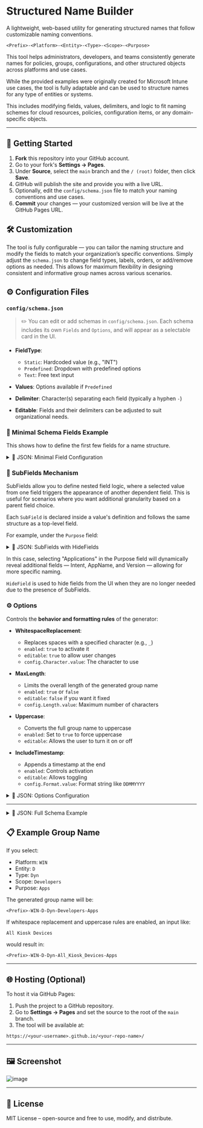 # Structured Name Builder

A lightweight, web-based utility for generating structured names that follow customizable naming conventions.

```
<Prefix>-<Platform>-<Entity>-<Type>-<Scope>-<Purpose>
```

This tool helps administrators, developers, and teams consistently generate names for policies, groups, configurations, and other structured objects across platforms and use cases.


While the provided examples were originally created for Microsoft Intune use cases, the tool is fully adaptable and can be used to structure names for any type of entities or systems.

This includes modifying fields, values, delimiters, and logic to fit naming schemes for cloud resources, policies, configuration items, or any domain-specific objects.

---

## 🧰 Getting Started

1. **Fork** this repository into your GitHub account.
2. Go to your fork's **Settings → Pages**.
3. Under **Source**, select the `main` branch and the `/ (root)` folder, then click **Save**.
4. GitHub will publish the site and provide you with a live URL.
5. Optionally, edit the `config/schema.json` file to match your naming conventions and use cases.
6. **Commit** your changes — your customized version will be live at the GitHub Pages URL.

## 🛠️ Customization

The tool is fully configurable — you can tailor the naming structure and modify the fields to match your organization’s specific conventions. Simply adjust the `schema.json` to change field types, labels, orders, or add/remove options as needed. This allows for maximum flexibility in designing consistent and informative group names across various scenarios.

## ⚙️ Configuration Files

### `config/schema.json`

> ✏️ You can edit or add schemas in `config/schema.json`. Each schema includes its own `Fields` and `Options`, and will appear as a selectable card in the UI.

####

* **FieldType**:

  * `Static`: Hardcoded value (e.g., "INT")
  * `Predefined`: Dropdown with predefined options
  * `Text`: Free text input
* **Values**: Options available if `Predefined`
* **Delimiter**: Character(s) separating each field (typically a hyphen `-`)
* **Editable**: Fields and their delimiters can be adjusted to suit organizational needs.

### 🧩 Minimal Schema Fields Example

  This shows how to define the first few fields for a name structure.

<details>
<summary>🧾 JSON: Minimal Field Configuration</summary>

```json
{
  "Fields": [
    {
      "Service": {
        "FieldType": "Static",
        "Value": "INT",
        "Delimiter": "-"
      }
    },
    {
      "Platform": {
        "FieldType": "Predefined",
        "Values": [
          { "FriendlyName": "Windows", "Value": "WIN" },
          { "FriendlyName": "iOS", "Value": "IOS" },
          { "FriendlyName": "macOS", "Value": "MAC" },
          { "FriendlyName": "Android", "Value": "AND" }
        ],
        "Delimiter": "-"
      }
    },
    {
      "Entity": {
        "FieldType": "Predefined",
        "Values": [
          { "FriendlyName": "Devices", "Value": "D" },
          { "FriendlyName": "Users", "Value": "U" }
        ],
        "Delimiter": "-"
      }
    }
  ]
}
```

</details>

### 🧱 SubFields Mechanism

  SubFields allow you to define nested field logic, where a selected value from one field triggers the appearance of another dependent field. This is useful for scenarios where you want additional granularity based on a parent field choice.

  Each `SubField` is declared inside a value's definition and follows the same structure as a top-level field.

For example, under the `Purpose` field:

<details>
<summary>🧾 JSON: SubFields with HideFields</summary>

```json
{
  "Purpose": {
    "FieldType": "Predefined",
    "Values": [
      {
        "FriendlyName": "Applications",
        "Value": "APPS",
        "SubFields": [
          {
            "Intent": {
              "FieldType": "Predefined",
              "Values": [
                { "FriendlyName": "Required", "Value": "REQUIRED" },
                { "FriendlyName": "Uninstall", "Value": "UNINSTALL" },
                { "FriendlyName": "Available", "Value": "AVAILABLE" }
              ],
              "Delimiter": "_"
            }
          },
          {
            "AppName": {
              "FieldType": "FreeText",
              "Delimiter": "_"
            }
          },
          {
            "Version": {
              "FieldType": "FreeText",
              "Delimiter": "_"
            }
          }
        ],
        "HideFields": ["Scope"]
      }
    ],
    "Delimiter": "-"
  }
}
```

</details>

In this case, selecting "Applications" in the Purpose field will dynamically reveal additional fields — Intent, AppName, and Version — allowing for more specific naming.

`HideField` is used to hide fields from the UI when they are no longer needed due to the presence of SubFields.

### ⚙️ Options

  Controls the **behavior and formatting rules** of the generator:

* **WhitespaceReplacement**:

  * Replaces spaces with a specified character (e.g., `_`)
  * `enabled`: `true` to activate it
  * `editable`: `true` to allow user changes
  * `config.Character.value`: The character to use

* **MaxLength**:

  * Limits the overall length of the generated group name
  * `enabled`: `true` or `false`
  * `editable`: `false` if you want it fixed
  * `config.Length.value`: Maximum number of characters

* **Uppercase**:

  * Converts the full group name to uppercase
  * `enabled`: Set to `true` to force uppercase
  * `editable`: Allows the user to turn it on or off

* **IncludeTimestamp**:

  * Appends a timestamp at the end
  * `enabled`: Controls activation
  * `editable`: Allows toggling
  * `config.Format.value`: Format string like `DDMMYYYY`

<details>
<summary>🧾 JSON: Options Configuration</summary>

```json
{
  "WhitespaceReplacement": {
    "FriendlyName": "Whitespace character",
    "enabled": true,
    "editable": true,
    "config": {
      "Character": {
        "value": "_",
        "type": "Text"
      }
    }
  },
  "MaxLength": {
    "FriendlyName": "Max length",
    "enabled": true,
    "editable": false,
    "config": {
      "Length": {
        "value": 50,
        "type": "Integer"
      }
    }
  },
  "Uppercase": {
    "FriendlyName": "Convert to uppercase",
    "enabled": false,
    "editable": true
  },
  "IncludeTimestamp": {
    "FriendlyName": "Timestamp format",
    "enabled": false,
    "editable": false,
    "config": {
      "Format": {
        "value": "DDMMYYYY",
        "type": "Text"
      }
    }
  }
}
```

</details>

---

<details>
  <summary>🧾 JSON: Full Schema Example</summary>

  ##### JSON Snippet: Full Schema Example

  ```json
  {
    "Name": "Intune Groups",
    "Fields": [
      {
        "Service": {
          "FieldType": "Static",
          "Value": "INT",
          "Delimiter": "-"
        }
      },
      {
        "Platform": {
          "FieldType": "Predefined",
          "Values": [
            { "FriendlyName": "Windows", "Value": "WIN" },
            { "FriendlyName": "iOS", "Value": "IOS" },
            { "FriendlyName": "macOS", "Value": "MAC" },
            { "FriendlyName": "Android", "Value": "AND" }
          ],
          "Delimiter": "-"
        }
      },
      {
        "Entity": {
          "FieldType": "Predefined",
          "Values": [
            { "FriendlyName": "Devices", "Value": "D" },
            { "FriendlyName": "Users", "Value": "U" }
          ],
          "Delimiter": "-"
        }
      },
      {
        "Purpose": {
          "FieldType": "Predefined",
          "Values": [
            {
              "FriendlyName": "Applications",
              "Value": "APPS",
              "SubFields": [
                {
                  "Intent": {
                    "FieldType": "Predefined",
                    "Values": [
                      { "FriendlyName": "Required", "Value": "REQUIRED" },
                      { "FriendlyName": "Uninstall", "Value": "UNINSTALL" },
                      { "FriendlyName": "Available", "Value": "AVAILABLE" }
                    ],
                    "Delimiter": "_"
                  }
                },
                {
                  "AppName": {
                    "FieldType": "FreeText",
                    "Delimiter": "_"
                  }
                },
                {
                  "Version": {
                    "FieldType": "FreeText",
                    "Delimiter": "_"
                  }
                }
              ],
              "HideFields": ["Scope"]
            },
            { "FriendlyName": "Security", "Value": "SECURITY" },
            { "FriendlyName": "Compliance", "Value": "COMPLIANCE" },
            { "FriendlyName": "Updates", "Value": "UPDATE" },
            { "FriendlyName": "Onboarding", "Value": "ONBOARDING" },
            { "FriendlyName": "Deployment", "Value": "DEPLOYMENT" },
            { "FriendlyName": "Monitoring", "Value": "MONITORING" },
            { "FriendlyName": "Testing", "Value": "TESTING" }
          ],
          "Delimiter": "-"
        }
      },
      {
        "Scope": {
          "FieldType": "FreeText",
          "Delimiter": "-"
        }
      }
    ],
    "Options": {
      "WhitespaceReplacement": {
        "FriendlyName": "Whitespace character",
        "enabled": true,
        "editable": true,
        "config": {
          "Character": {
            "value": "_",
            "type": "Text"
          }
        }
      },
      "MaxLength": {
        "FriendlyName": "Max length",
        "enabled": true,
        "editable": false,
        "config": {
          "Length": {
            "value": 50,
            "type": "Integer"
          }
        }
      },
      "Uppercase": {
        "FriendlyName": "Convert to uppercase",
        "enabled": false,
        "editable": true
      },
      "IncludeTimestamp": {
        "FriendlyName": "Timestamp format",
        "enabled": false,
        "editable": false,
        "config": {
          "Format": {
            "value": "DDMMYYYY",
            "type": "Text"
          }
        }
      }
    }
  }
  ```

</details>

## 📋 Example Group Name

If you select:

* Platform: `WIN`
* Entity: `D`
* Type: `Dyn`
* Scope: `Developers`
* Purpose: `Apps`

The generated group name will be:

```
<Prefix>-WIN-D-Dyn-Developers-Apps
```

If whitespace replacement and uppercase rules are enabled, an input like:

```
All Kiosk Devices
```

would result in:

```
<Prefix>-WIN-D-Dyn-All_Kiosk_Devices-Apps
```

---

## 🌐 Hosting (Optional)

To host it via GitHub Pages:

1. Push the project to a GitHub repository.
2. Go to **Settings → Pages** and set the source to the root of the `main` branch.
3. The tool will be available at:

```
https://<your-username>.github.io/<your-repo-name>/
```

---

## 🖼️ Screenshot
![image](https://github.com/user-attachments/assets/55a888b5-d0b6-4cdc-9942-43022ed61123)

---

## 📄 License

MIT License – open-source and free to use, modify, and distribute.
